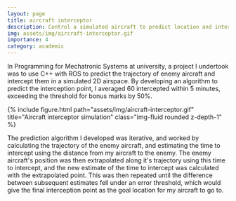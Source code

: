 ```yaml
---
layout: page
title: aircraft interceptor
description: Control a simulated aircraft to predict location and intercept enemy aircraft in a 2D airspace.
img: assets/img/aircraft-interceptor.gif
importance: 4
category: academic
---
```


In Programming for Mechatronic Systems at university, a project I undertook was to use C++ with ROS to predict the trajectory of enemy aircraft and intercept them in a simulated 2D airspace. By developing an algorithm to predict the interception point, I averaged 60 intercepted within 5 minutes, exceeding the threshold for bonus marks by 50%.

<div class="row">
    <div class="col-sm-6 mt-3 mt-md-0">
        {% include figure.html path="assets/img/aircraft-interceptor.gif" title="Aircraft interceptor simulation" class="img-fluid rounded z-depth-1" %}
    </div>
</div>

The prediction algorithm I developed was iterative, and worked by calculating the trajectory of the enemy aircraft, and estimating the time to intercept using the distance from my aircraft to the enemy. The enemy aircraft's position was then extrapolated along it's trajectory using this time to intercept, and the new estimate of the time to intercept was calculated with the extrapolated point. This was then repeated until the difference between subsequent estimates fell under an error threshold, which would give the final interception point as the goal location for my aircraft to go to.